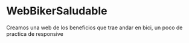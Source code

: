 # WebBikerSaludable
Creamos una web de los beneficios que trae andar en bici, un poco de practica de responsive
